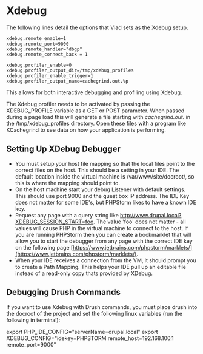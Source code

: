 <h1>Xdebug</h1>

The following lines detail the options that Vlad sets as the Xdebug setup.

    xdebug.remote_enable=1
    xdebug.remote_port=9000
    xdebug.remote_handler="dbgp"
    xdebug.remote_connect_back = 1

    xdebug.profiler_enable=0
    xdebug.profiler_output_dir=/tmp/xdebug_profiles
    xdebug.profiler_enable_trigger=1
    xdebug.profiler_output_name=cachegrind.out.%p

This allows for both interactive debugging and profiling using Xdebug.

The Xdebug profiler needs to be activated by passing the XDEBUG_PROFILE variable as a GET or POST parameter. When passed during a page load this will generate a file starting with _cachegrind.out._ in the /tmp/xdebug_profiles directory. Open these files with a program like KCachegrind to see data on how your application is performing.

## Setting Up XDebug Debugger

- You must setup your host file mapping so that the local files point to the correct files on the host. This should be a setting in your IDE. The default location inside the virtual machine is /var/www/site/docroot/, so this is where the mapping should point to.
- On the host machine start your debug Listener with default settings. This should use port 9000 and the guest box IP address. The IDE Key does not matter for some IDE's, but PHPStorm likes to have a known IDE key.
- Request any page with a query string like http://www.drupal.local?XDEBUG_SESSION_START=foo. The value 'foo' does not matter - all values will cause PHP in the virtual machine to connect to the host. If you are running PHPStorm then you can create a bookmarklet that will allow you to start the debugger from any page with the correct IDE key on the following page [https://www.jetbrains.com/phpstorm/marklets/](https://www.jetbrains.com/phpstorm/marklets/).
- When your IDE receives a connection from the VM, it should prompt you to create a Path Mapping. This helps your IDE pull up an editable file instead of a read-only copy thats provided by XDebug.

## Debugging Drush Commands

If you want to use Xdebug with Drush commands, you must place drush into the docroot of the project and set the following linux variables (run the following in terminal):

export PHP_IDE_CONFIG="serverName=drupal.local"
export XDEBUG_CONFIG="idekey=PHPSTORM remote_host=192.168.100.1 remote_port=9000"
